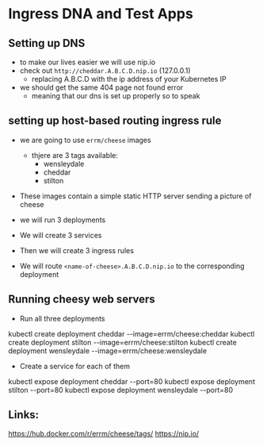 # Ingress DNA and Test Apps


## Setting up DNS 
- to make our lives easier we will use nip.io
- check out `http://cheddar.A.B.C.D.nip.io` (127.0.0.1)
  - replacing A.B.C.D with the ip address of your Kubernetes IP
- we should get the same 404 page not found error
  - meaning that our dns is set up properly so to speak


## setting up host-based routing ingress rule
- we are going to use `errm/cheese` images
  - thjere are 3 tags available:
    - wensleydale
    - cheddar
    - stilton
- These images contain a simple static HTTP server sending a picture of cheese
- we will run 3 deployments 
- We will create 3 services
- Then we will create 3 ingress rules

- We will route `<name-of-cheese>.A.B.C.D.nip.io` to the corresponding deployment

## Running cheesy web servers

- Run all three deployments

kubectl create deployment cheddar --image=errm/cheese:cheddar
kubectl create deployment stilton --image=errm/cheese:stilton
kubectl create deployment wensleydale --image=errm/cheese:wensleydale

- Create a service for each of them

kubectl expose deployment cheddar --port=80
kubectl expose deployment stilton --port=80
kubectl expose deployment wensleydale --port=80


## Links:
https://hub.docker.com/r/errm/cheese/tags/
https://nip.io/